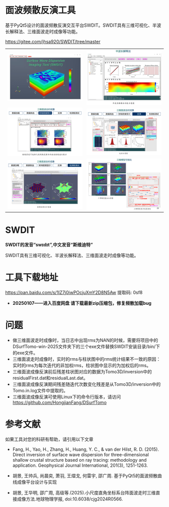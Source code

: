 # 面波频散反演工具
基于PyQt5设计的面波频散反演交互平台SWDIT。SWDIT具有三维可视化、半波长解释法、三维面波走时成像等功能。

https://gitee.com/jhsa920/SWDIT/tree/master

|||
|---|---|
| <img src="./logo2.png"> | <img src="./半波长法.png"> |
| <img src="./三维面波走时成像.png"> | <img src="./三维面波走时成像2.png"> |
| <img src="三维面波走时成像3.png"> | <img src="./三维面波走时成像4.png"> |


# SWDIT

**SWDIT的发音“swɪdɪt”,中文发音“斯维迪特”**

SWDIT具有三维可视化、半波长解释法、三维面波走时成像等功能。

# 工具下载地址 

https://pan.baidu.com/s/1IZ7j0iwPOcjuXmY2D8N5Aw 提取码: 0sf8

- **20250107——进入百度网盘 请下载最新zip压缩包，修复频散加载bug**

#  问题
- 做三维面波走时成像时，当日志中出现rms为NAN的时候，需要将项目中的DSurfTomo-win-2025文件夹下的三个exe文件替换SWDIT安装目录/bin/下的exe文件。
- 三维面波走时成像时，实时的rms与柱状图中的rms统计结果不一致的原因：实时的rms为每次迭代的非加权rms，柱状图中显示的为加权后的rms。
- 三维面波成像反演前后残差柱状图对应的数据为Tomo3D/inversion中的residualFirst.dat和residualLast.dat。
- 三维面波成像反演期间残差随迭代次数变化残差是从Tomo3D/inversion中的Tomo.in.log文件中提取的。
- 三维面波成像反演可使用Linux下的命令行版本，请访问 https://github.com/HongjianFang/DSurfTomo

# 参考文献

如果工具对您的科研有帮助，请引用以下文章

- Fang, H., Yao, H., Zhang, H., Huang, Y. C., & van der Hilst, R. D. (2015). Direct inversion of surface wave dispersion for three-dimensional shallow crustal structure based on ray tracing: methodology and application. Geophysical Journal International, 201(3), 1251-1263. 

- 胡景, 王帅兵, 尚晨奕, 萧羽, 王熠戈, 何雷宇, 邵广周. 基于PyQt5的面波频散曲线成像平台设计与实现
- 胡景, 王华明, 邵广周, 高级等.(2025).小尺度直角坐标系台阵面波走时三维直接成像方法.地球物理学报, doi:10.6038/cjg2024R0566.


